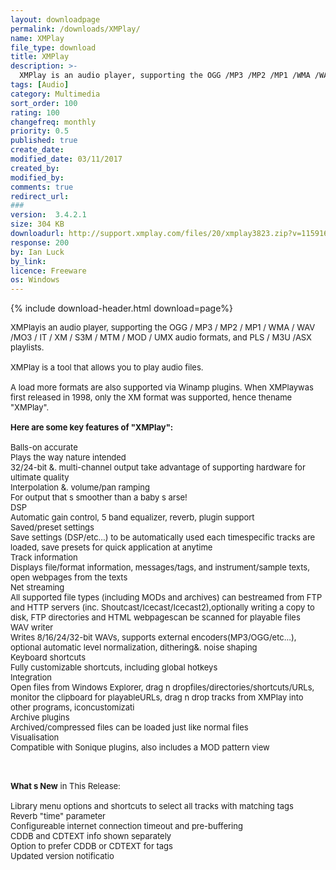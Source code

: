```yaml
---
layout: downloadpage
permalink: /downloads/XMPlay/
name: XMPlay
file_type: download
title: XMPlay
description: >-
  XMPlay is an audio player, supporting the OGG /MP3 /MP2 /MP1 /WMA /WAV /MO3 /IT /XM /S3M /MTM /MOD /UMX audio formats
tags: [Audio]
category: Multimedia
sort_order: 100
rating: 100
changefreq: monthly
priority: 0.5
published: true
create_date:
modified_date: 03/11/2017
created_by:
modified_by:
comments: true
redirect_url:
###
version:  3.4.2.1
size: 304 KB
downloadurl: http://support.xmplay.com/files/20/xmplay3823.zip?v=115916
response: 200
by: Ian Luck
by_link:
licence: Freeware
os: Windows
---
```


{% include download-header.html download=page%}

<p style="fix-download-text !important">
<p><font size="2"><p>XMPlayis an audio player, supporting the OGG / MP3 / MP2 / MP1 / WMA / WAV /MO3 / IT / XM / S3M / MTM / MOD / UMX audio formats, and PLS / M3U /ASX playlists. <br />
<br />
XMPlay is a tool that allows you to play audio files.<br />
<br />
A load more formats are also supported via Winamp plugins. When XMPlaywas first released in 1998, only the XM format was supported, hence thename "XMPlay".<br />
<br />
<span><strong>Here are some key features of "XMPlay":</strong></span><br />
<br />
Balls-on accurate<br />
Plays the way nature intended <br />
32/24-bit &amp;. multi-channel output take advantage of supporting hardware for ultimate quality <br />
Interpolation &amp;. volume/pan ramping<br />
For output that s smoother than a baby s arse! <br />
DSP<br />
Automatic gain control, 5 band equalizer, reverb, plugin support <br />
Saved/preset settings<br />
Save settings (DSP/etc...) to be automatically used each timespecific tracks are loaded, save presets for quick application at anytime <br />
Track information<br />
Displays file/format information, messages/tags, and instrument/sample texts, open webpages from the texts <br />
Net streaming<br />
All supported file types (including MODs and archives) can bestreamed from FTP and HTTP servers (inc. Shoutcast/Icecast/Icecast2),optionally writing a copy to disk, FTP directories and HTML webpagescan be scanned for playable files <br />
WAV writer<br />
Writes 8/16/24/32-bit WAVs, supports external encoders(MP3/OGG/etc...), optional automatic level normalization, dithering&amp;. noise shaping <br />
Keyboard shortcuts<br />
Fully customizable shortcuts, including global hotkeys <br />
Integration<br />
Open files from Windows Explorer, drag n dropfiles/directories/shortcuts/URLs, monitor the clipboard for playableURLs, drag n drop tracks from XMPlay into other programs, iconcustomizati<br />
Archive plugins<br />
Archived/compressed files can be loaded just like normal files <br />
Visualisation<br />
Compatible with Sonique plugins, also includes a MOD pattern view<br />
</p>
<div class="celltext_big"><br />
<br />
<strong>What s New</strong> in This Release:<br />
<br />
Library menu options and shortcuts to select all tracks with matching tags<br />
Reverb "time" parameter<br />
Configureable internet connection timeout and pre-buffering<br />
CDDB and CDTEXT info shown separately<br />
Option to prefer CDDB or CDTEXT for tags<br />
Updated version notificatio</div></p></p>
